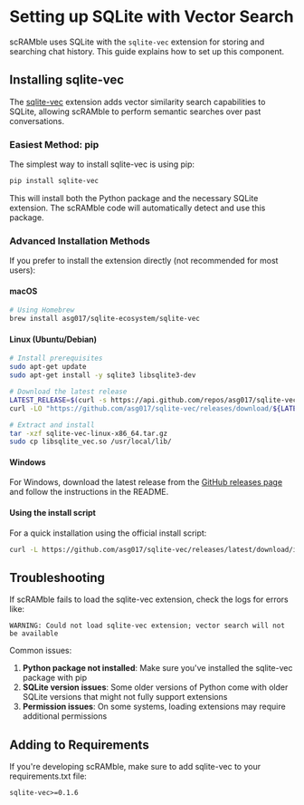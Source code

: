 # Setting up SQLite with Vector Search

scRAMble uses SQLite with the `sqlite-vec` extension for storing and searching chat history. This guide explains how to set up this component.

## Installing sqlite-vec

The [sqlite-vec](https://github.com/asg017/sqlite-vec) extension adds vector similarity search capabilities to SQLite, allowing scRAMble to perform semantic searches over past conversations.

### Easiest Method: pip

The simplest way to install sqlite-vec is using pip:

```bash
pip install sqlite-vec
```

This will install both the Python package and the necessary SQLite extension. The scRAMble code will automatically detect and use this package.

### Advanced Installation Methods

If you prefer to install the extension directly (not recommended for most users):

#### macOS

```bash
# Using Homebrew
brew install asg017/sqlite-ecosystem/sqlite-vec
```

#### Linux (Ubuntu/Debian)

```bash
# Install prerequisites
sudo apt-get update
sudo apt-get install -y sqlite3 libsqlite3-dev

# Download the latest release
LATEST_RELEASE=$(curl -s https://api.github.com/repos/asg017/sqlite-vec/releases/latest | grep "tag_name" | cut -d '"' -f 4)
curl -LO "https://github.com/asg017/sqlite-vec/releases/download/${LATEST_RELEASE}/sqlite-vec-linux-x86_64.tar.gz"

# Extract and install
tar -xzf sqlite-vec-linux-x86_64.tar.gz
sudo cp libsqlite_vec.so /usr/local/lib/
```

#### Windows

For Windows, download the latest release from the [GitHub releases page](https://github.com/asg017/sqlite-vec/releases) and follow the instructions in the README.

#### Using the install script

For a quick installation using the official install script:

```bash
curl -L https://github.com/asg017/sqlite-vec/releases/latest/download/install.sh | sh
```

## Troubleshooting

If scRAMble fails to load the sqlite-vec extension, check the logs for errors like:

```
WARNING: Could not load sqlite-vec extension; vector search will not be available
```

Common issues:

1. **Python package not installed**: Make sure you've installed the sqlite-vec package with pip
2. **SQLite version issues**: Some older versions of Python come with older SQLite versions that might not fully support extensions
3. **Permission issues**: On some systems, loading extensions may require additional permissions

## Adding to Requirements

If you're developing scRAMble, make sure to add sqlite-vec to your requirements.txt file:

```
sqlite-vec>=0.1.6
```
